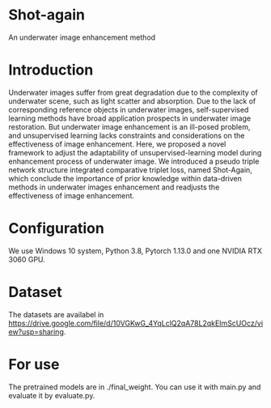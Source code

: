 # Shot-again
An underwater image enhancement method
# Introduction
Underwater images suffer from great degradation due to the complexity of underwater scene, such as light scatter and absorption. Due to the lack of corresponding reference objects in underwater images, self-supervised learning methods have broad application prospects in underwater image restoration. But underwater image enhancement is an ill-posed problem, and unsupervised learning lacks constraints and considerations on the effectiveness of image enhancement. Here, we proposed a novel framework to adjust the adaptability of unsupervised-learning model during enhancement process of underwater image. We introduced a pseudo triple network structure integrated comparative triplet loss, named Shot-Again, which conclude the importance of prior knowledge within data-driven methods in underwater images enhancement and readjusts the effectiveness of image enhancement.
# Configuration
We use Windows 10 system, Python 3.8, Pytorch 1.13.0 and one NVIDIA RTX 3060 GPU.
# Dataset
The datasets are availabel in https://drive.google.com/file/d/10VGKwG_4YqLclQ2qA78L2qkEImScUOcz/view?usp=sharing.
# For use
The pretrained models are in ./final_weight. You can use it with main.py and evaluate it by evaluate.py.
